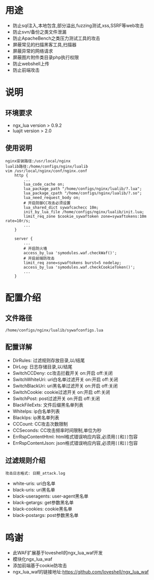# 用途
- 防止sql注入,本地包含,部分溢出,fuzzing测试,xss,SSRF等web攻击
- 防止svn/备份之类文件泄漏
- 防止ApacheBench之类压力测试工具的攻击
- 屏蔽常见的扫描黑客工具,扫描器
- 屏蔽异常的网络请求
- 屏蔽图片附件类目录php执行权限
- 防止webshell上传
- 防止前端攻击

# 说明
## 环境要求
- ngx_lua version > 0.9.2
- luajit version > 2.0

## 使用说明
    nginx安装路径:/usr/local/nginx
    lualib路径:/home/configs/nginx/lualib
    vim /usr/local/nginx/conf/nginx.conf
        http {
            ...
            lua_code_cache on;
            lua_package_path "/home/configs/nginx/lualib/?.lua";
            lua_package_cpath "/home/configs/nginx/lualib/?.so";
            lua_need_request_body on;
            # 开启防御CC攻击必须设置
            lua_shared_dict sywafcachecc 10m;
            init_by_lua_file /home/configs/nginx/lualib/init.lua;
            limit_req_zone $cookie_sywaftoken zone=sywaftokens:10m rate=10r/s;
            ...
        }

        server {
            ...
            # 开启防火墙
            access_by_lua 'symodules.waf.checkWaf()';
            # 开启前端防攻击
            limit_req zone=sywaftokens burst=5 nodelay;
            access_by_lua 'symodules.waf.checkCookieToken()';
            ...
        }

# 配置介绍
## 文件路径
    /home/configs/nginx/lualib/sywafconfigs.lua

## 配置详解
- DirRules: 过滤规则存放目录,以/结尾
- DirLog: 日志存储目录,以/结尾
- SwitchCCDeny: cc攻击拦截开关 on:开启 off:关闭
- SwitchWhiteUri: uri白名单过滤开关 on:开启 off:关闭
- SwitchBlackUri: uri黑名单过滤开关 on:开启 off:关闭
- SwitchCookie: cookie过滤开关 on:开启 off:关闭
- SwitchPost: post过滤开关 on:开启 off:关闭
- BlackFileExts: 文件后缀黑名单列表
- WhiteIps: ip白名单列表
- BlackIps: ip黑名单列表
- CCCount: CC攻击次数限制
- CCSeconds: CC攻击频率时间限制,单位为秒
- ErrRspContentHtml: html格式错误响应内容,必须用```[[```和```]]```包容
- ErrRspContentJson: json格式错误响应内容,必须用```[[```和```]]```包容

## 过滤规则介绍
    攻击日志格式: 日期_attack.log

- white-uris: uri白名单
- black-uris: uri黑名单
- black-useragents: user-agent黑名单
- black-getargs: get参数黑名单
- black-cookies: cookie黑名单
- black-postargs: post参数黑名单

# 鸣谢
- 此WAF扩展基于loveshell的ngx_lua_waf开发
- 模块化ngx_lua_waf
- 添加前端基于cookie防攻击
- ngx_lua_waf的链接地址:https://github.com/loveshell/ngx_lua_waf

